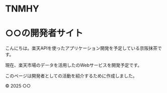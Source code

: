 # TNMHY
<!DOCTYPE html>
<html lang="ja">
<head>
  <meta charset="UTF-8">
  <title>京阪抹茶の開発者サイト</title>
  <meta name="viewport" content="width=device-width, initial-scale=1.0">
</head>
<body>
  <h1>○○の開発者サイト</h1>
  <p>こんにちは。楽天APIを使ったアプリケーション開発を予定している京阪抹茶です。</p>
  <p>現在、楽天市場のデータを活用したのWebサービスを開発予定です。</p>
  <p>このページは開発者としての活動を紹介するために作成しました。</p>
  <footer>
    <p>© 2025 ○○</p>
  </footer>
</body>
</html>
